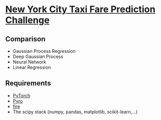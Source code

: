 # [New York City Taxi Fare Prediction Challenge](https://www.kaggle.com/c/new-york-city-taxi-fare-prediction)

## Comparison

- Gaussian Process Regression
- Deep Gaussian Process
- Neural Network
- Linear Regression

## Requirements

- [PyTorch](https://pytorch.org)
- [Pyro](https://pyro.ai)
- [fire](https://github.com/google/python-fire)
- The scipy stack (numpy, pandas, matplotlib, scikit-learn,...)
